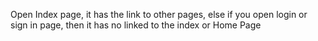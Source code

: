 Open Index page, it has the link to other pages, 
else if you open login or sign in page,
then it has no linked to the index or Home Page
